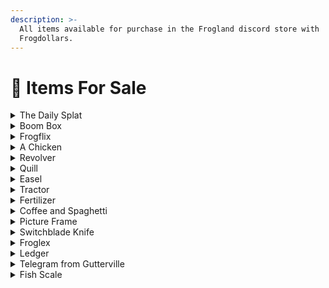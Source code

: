```yaml
---
description: >-
  All items available for purchase in the Frogland discord store with
  Frogdollars.
---
```


# 💸 Items For Sale

<details>

<summary>The Daily Splat</summary>

**Item Info:** Frogland's #1 news source, The Daily Splat, is headlined by the absolutely unbiased and not at all sensationalist reporter Froggy Fresh, with partner-in-slander Hedda Hoppa dripping scalding hot tea in every issue. One may think that this style of jazz journalism is reporting on purely in game hoppenings, but the discerning reader may spot more than a few IRL rumblings - if they can catch which side of their mouths these two news hawks are croaking from.

**Price**: 200 frog dollars

**Commands:** $buy daily

</details>

<details>

<summary>Boom Box</summary>

**Description:** Use this boom box to tune in to KHOP Radio, the rowdy, riling, raunchy, and absolutely riveting source of all the latest audio ribbiting from Frogland. Don't touch that dial! We'll be right back - after these messages.

**Price:** 250 frog dollars

**Commands:** $buy boom box

</details>

<details>

<summary>Frogflix</summary>

**Description:** A brand spanking new ticket for the most popular pastime for flirtatious frogsters and frogettes - a ticket to a Frogflix and chill session! Featuring the early concept art from the art team at Dream Reality Interactive, these scenes are sure to make you a lucky frog.

**Price:** 300 frog dollars

**Commands:** $buy frogflix

</details>

<details>

<summary>A Chicken</summary>

**Description:** A fighting cock, bred from the finest bloodlines of fighting chickens. But bloodlines aren't everything: you're going to have to train this cock - beat the hell out of it, even - to get this cock to put on weight and be ready to take on the strongest fighters in all of Frogland. If this cock isn't up to the task...off to Webbed Pete's taco truck. And not for snacks.

**Price:** 15,000 frog dollars

**Commands:** $buy chicken

</details>

<details>

<summary>Revolver</summary>

**Description:** A simple, single barrel six shooter. Nothing special - but dangerous just the same.&#x20;

**Required Balance:** 500,000 **** frog dollars

**Price:** 150,000 frog dollars

**Role Given**: Soldier

**Commands:** $buy revolver

</details>

<details>

<summary>Quill</summary>

**Description:** A long, delicate feather from an owl, sharpened to a point at the tip.&#x20;

**Required Balance:** 500,000 frog dollars

**Price:** 150,000 frog dollars

**Role Given**: Scribe

**Commands:** $buy quill

</details>

<details>

<summary>Easel</summary>

**Description:** A tall, elegant painting easel. This seems...too fancy for you.

**Required Role:** Scribe

**Price:** 1,500,000 frog dollars

**Role Given**: Artisan

**Commands:** $buy easel

</details>

<details>

<summary>Tractor</summary>

**Description:** A large and slightly rusty tractor - but the shopkeeper assures you it runs well and is in great shape.&#x20;

**Required Role:** Soldier

**Required Balance:** 500,000 frog dollars

**Price:** 150,000 frog dollars

**Role Given**: Farmer

**Commands:** $buy tractor

</details>

<details>

<summary>Fertilizer</summary>

**Description:** Ugh - what's that smell? Well, I guess you can tell the potency of the fertilizer by the odor.

**Required Role:** Farmer

**Required Balance:** 800,000 frog dollars

**Price:** 150,000 frog dollars

**Role Given**: Merchant

**Commands:** $buy fertilizer

</details>

<details>

<summary>Coffee and Spaghetti</summary>

**Description:** Educate yourself: [https://www.youtube.com/watch?v=vIPFNu0HcEI](https://www.youtube.com/watch?v=vIPFNu0HcEI)

**Required Role:** Scribes

**Required Balance:** 500,000 frog dollars

**Price:** 300,000 frog dollars

**Role Given**: Merchant

**Commands:** $buy coffee and spaghetti

</details>

<details>

<summary>Picture Frame</summary>

**Description:** An ornate picture frame, clearly used to display something of true quality.

**Required Role:** Artisan

**Required Balance:** 2,000,000 frog dollars

**Price:** 3,000,000 frog dollars

**Role Given**: Noble

**Commands:** $buy picture frame

</details>

<details>

<summary>Switchblade Knife</summary>

**Description:** A sharp switch blade, nearly silent in action - a dangerous tool.

**Required Role:** Farmer

**Required Balance:** 500,000 frog dollars

**Price:** 1,500,000 frog dollars

**Role Given**: Street Thug

**Commands:** $buy switchblade

</details>

<details>

<summary>Froglex</summary>

**Description:** Rumor has it that all the nobles care about is getting the biggest, fanciest, most expensive Froglex watch they can find - like this one. [https://imgur.com/kJvhsq6.jpg](https://imgur.com/kJvhsq6.jpg)

**Required Role:** Noble

**Required Balance:** 5,000,000 frog dollars

**Price:** 5,000,000 frog dollars

**Role Given**: Street Thug

**Commands:** $buy froglex

</details>

<details>

<summary>Ledger</summary>

**Description:** A small hardware device, used to store the copious amounts of assets and currencies you surely own.

**Required Role:** Street Thug

**Required Balance:** 5,000,000 frog dollars

**Price:** 10,000,000 frog dollars

**Role Given**: Gang Leader

**Commands:** $buy ledger

</details>

<details>

<summary>Telegram from Gutterville</summary>

**Description:** A mysterious sealed message from Gutterville. It must be important to be this expensive...

**Required Role:** Noble

**Required Balance**: 10,000,000 frog dollars

**Price:** 20,000,000 frog dollars

**Role Given**: Government Official

**Commands:** $buy telegram

</details>

<details>

<summary>Fish Scale</summary>

**Description:** A silvery, tear shaped scale from an unkown fish with the letters 'SBF' crudely scratched on one side. Seamus B. Frog? Hmmmm...

**Price:** 5,000,000 frog dollars

**Commands:** $buy fish scale

</details>
